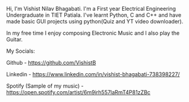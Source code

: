 Hi, I'm Vishist Nilav Bhagabati.
I'm a First year Electrical Engineering Undergraduate in TIET Patiala.
I've learnt Python, C and C++ and have made basic GUI projects using python(Quiz and YT video downloader).

In my free time I enjoy composing Electronic Music and I also play the Guitar.


My Socials:

Github - https://github.com/VishistB

Linkedin - https://www.linkedin.com/in/vishist-bhagabati-738398227/

Spotify (Sample of my music) - https://open.spotify.com/artist/6m9irh557laRmT4P81zZBc